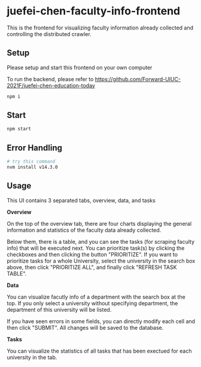 # juefei-chen-faculty-info-frontend

This is the frontend for visualizing faculty information already collected and controlling the distributed crawler.

## Setup

Please setup and start this frontend on your own computer

To run the backend, please refer to https://github.com/Forward-UIUC-2021F/juefei-chen-education-today

```bash
npm i
```

## Start

```bash
npm start
```

## Error Handling

```bash
# try this command
nvm install v14.3.0
```

## Usage

This UI contains 3 separated tabs, overview, data, and tasks

**Overview**

On the top of the overview tab, there are four charts displaying the general information and statistics of the faculty data already collected.

Below them, there is a table, and you can see the tasks (for scraping faculty info) that will be executed next. You can prioritize task(s) by clicking the checkboxes and then clicking the button "PRIORITIZE". If you want to prioritize tasks for a whole University, select the university in the search box above, then click "PRIORITIZE ALL", and finally click "REFRESH TASK TABLE".

**Data**

You can visualize facutly info of a department with the search box at the top. If you only select a university without specifying department, the department of this university will be listed.

If you have seen errors in some fields, you can directly modify each cell and then click "SUBMIT". All changes will be saved to the database.

**Tasks**

You can visualize the statistics of all tasks that has been exectued for each university in the tab.


